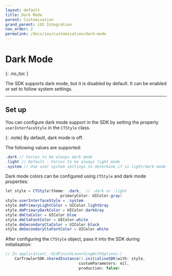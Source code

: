 ```yaml
---
layout: default
title: Dark Mode
parent: Customisation
grand_parent: iOS Integration
nav_order: 2
permalink: /docs/ios/customisation/dark-mode
---
```


# Dark Mode

{: .no_toc }

The SDK supports dark mode, but it is disabled by default. It can be enabled or set to follow system settings. 

---

## Set up

You can configure dark mode support in the SDK by setting the property `userInterfaceStyle` in the `CTStyle` class. 

{: .note}
By default, dark mode is off.

The following values are supported:

```java
.dark // Forces to be always dark mode
.light // Default - Forces to be always light mode
.system // Use user system settings to determine if is light/dark mode
```

Dark mode colors can be configured using `CTStyle` and dark mode properties:

```java
let style = CTStyle(theme: .dark,  // .dark or .light
                        primaryColor: UIColor.gray)
style.userInterfaceStyle = .system
style.dmPrimaryLightColor = UIColor.lightGray
style.dmPrimaryDarkColor = UIColor.darkGray
style.dmCtaColor = UIColor.blue
style.dmCtaFontColor = UIColor.white
style.dmSecondaryCtaColor = UIColor.black
style.dmSecondaryCtaFontColor = UIColor.white
```

After configuring the `CTStyle` object, pass it into the SDK during initialisation:

```java
// In application(_:didFinishLaunchingWithOptions:)
    CarTrawlerSDK.sharedInstance().initialiseSDK(with: style,
                                customParameters: nil,
                                production: false)
```

